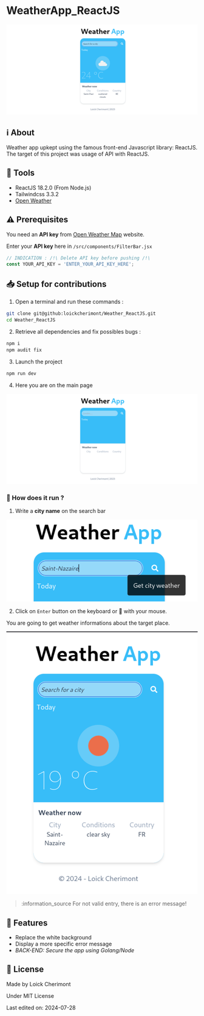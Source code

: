 # WeatherApp_ReactJS

![Preview](/github/preview.png)


## :information_source: About  

Weather app upkept using the famous front-end Javascript library: ReactJS.
The target of this project was usage of API with ReactJS.


## :wrench: Tools
- ReactJS 18.2.0 (From Node.js)
- Tailwindcss 3.3.2
- [Open Weather](https://openweathermap.org/)


## :warning: Prerequisites
You need an **API key** from [Open Weather Map](https://openweathermap.org/) website.  

Enter your **API key** here in `/src/components/FilterBar.jsx`

```js
// INDICATION : /!\ Delete API key before pushing /!\
const YOUR_API_KEY = 'ENTER_YOUR_API_KEY_HERE';
```


## :inbox_tray: Setup for contributions

1. Open a terminal and run these commands :

```bash
git clone git@github:loickcherimont/Weather_ReactJS.git
cd Weather_ReactJS
```

2. Retrieve all dependencies and fix possibles bugs :

```bash
npm i
npm audit fix
```

3. Launch the project

```bash
npm run dev
```

4. Here you are on the main page

![Main Page](/github/mainpage.png)


### :thinking: How does it run ?

1. Write a **city name** on the search bar

![Search bar demo](/github/searchbar_demo.png)

2. Click on `Enter` button on the keyboard or :mag_right: with your mouse.  

You are going to get weather informations about the target place. 

![Saint-Nazaire's weather (FRANCE)](/github/stnazaire_weather.png)

> :information_source For not valid entry, there is an error message!


## :rocket: Features
- Replace the white background
- Display a more specific error message
- *BACK-END: Secure the app using Golang/Node*


## :key: License

Made by Loick Cherimont  

Under MIT License  


Last edited on: 2024-07-28
